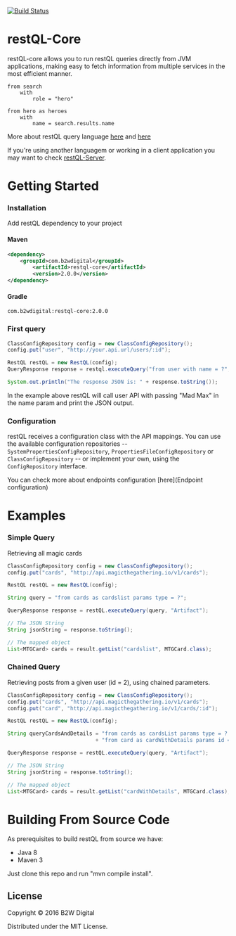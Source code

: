 [![Build Status](https://travis-ci.org/B2W-BIT/restQL-core.svg?branch=master)](https://travis-ci.org/B2W-BIT/restQL-core)
# restQL-Core

restQL-core allows you to run restQL queries directly from JVM applications, making easy to fetch information from multiple services in the most efficient manner.

```
from search
    with
        role = "hero"

from hero as heroes
    with
        name = search.results.name
```

More about restQL query language [here](https://github.com/B2W-BIT/restQL-server/wiki/RestQL-Query-Language) and [here](http://restql.b2w.io)

If you're using another languagem or working in a client application you may want to check  [restQL-Server](https://github.com/B2W-BIT/restQL-server).

# Getting Started

### Installation

Add restQL dependency to your project

#### Maven

```xml
<dependency>
	<groupId>com.b2wdigital</groupId>
        <artifactId>restql-core</artifactId>
       	<version>2.0.0</version>
</dependency>
```

#### Gradle

```
com.b2wdigital:restql-core:2.0.0
```

### First query

```java
ClassConfigRepository config = new ClassConfigRepository();
config.put("user", "http://your.api.url/users/:id");

RestQL restQL = new RestQL(config);
QueryResponse response = restql.executeQuery("from user with name = ?", "Mad Max");

System.out.println("The response JSON is: " + response.toString());
```

In the example above restQL will call user API with passing "Mad Max" in the name param and print the JSON output.

### Configuration
restQL receives a configuration class with the API mappings. You can use the available configuration repositories -- `SystemPropertiesConfigRepository`, `PropertiesFileConfigRepository` or `ClassConfigRepository` -- or implement your own, using the `ConfigRepository` interface. 

You can check more about endpoints configuration [here](Endpoint configuration)

# Examples

### Simple Query

Retrieving all magic cards

```java
ClassConfigRepository config = new ClassConfigRepository();
config.put("cards", "http://api.magicthegathering.io/v1/cards");

RestQL restQL = new RestQL(config);

String query = "from cards as cardslist params type = ?";

QueryResponse response = restQL.executeQuery(query, "Artifact");

// The JSON String
String jsonString = response.toString();

// The mapped object
List<MTGCard> cards = result.getList("cardslist", MTGCard.class);
```

### Chained Query

Retrieving posts from a given user (id = 2), using chained parameters.

```java
ClassConfigRepository config = new ClassConfigRepository();
config.put("cards", "http://api.magicthegathering.io/v1/cards");
config.put("card", "http://api.magicthegathering.io/v1/cards/:id");

RestQL restQL = new RestQL(config);

String queryCardsAndDetails = "from cards as cardsList params type = ? \n"
                            + "from card as cardWithDetails params id = cardsList.id";

QueryResponse response = restQL.executeQuery(query, "Artifact");

// The JSON String
String jsonString = response.toString();

// The mapped object
List<MTGCard> cards = result.getList("cardWithDetails", MTGCard.class);
```
# Building From Source Code

As prerequisites to build restQL from source we have:

+ Java 8
+ Maven 3

Just clone this repo and run "mvn compile install".

## License

Copyright © 2016 B2W Digital

Distributed under the MIT License.

